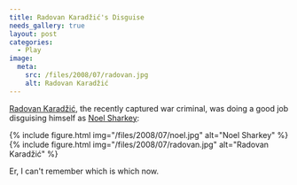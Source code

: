 ```yaml
---
title: Radovan Karadžić's Disguise
needs_gallery: true
layout: post
categories:
  - Play
image:
  meta:
    src: /files/2008/07/radovan.jpg
    alt: Radovan Karadžić
---
```

[Radovan Karadžić](https://en.wikipedia.org/wiki/Radovan_Karadžić), the recently captured war criminal, was doing a good job disguising himself as [Noel Sharkey](https://en.wikipedia.org/wiki/Noel_Sharkey):

{% include figure.html img="/files/2008/07/noel.jpg" alt="Noel Sharkey" %}
{% include figure.html img="/files/2008/07/radovan.jpg" alt="Radovan Karadžić" %}

Er, I can't remember which is which now.
